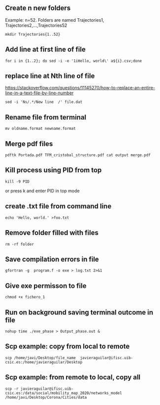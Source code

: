 ## Create n new folders
Example: n=52. Folders are named Trajectories1, Trajectories2,...,Trajectories52
```
mkdir Trajectories{1..52}
```
## Add line at first line of file
```
for i in {1..2}; do sed -i -e '1iHello, world\' a${i}.csv;done
```
## replace line at Nth line of file
https://stackoverflow.com/questions/11145270/how-to-replace-an-entire-line-in-a-text-file-by-line-number
```
sed -i 'Ns/.*/New line  /' file.dat
```
## Rename file from terminal

```
mv oldname.format newname.format
```

## Merge pdf files
```
pdftk Portada.pdf TFM_cristobal_structure.pdf cat output merge.pdf

```

## Kill process using PID from top

```
kill -9 PID

```
or press k and enter PID in top mode

## create .txt file from command line
```
echo 'Hello, world.' >foo.txt

```

## Remove folder filled with files

```
rm -rf folder

```

## Save compilation errors in file

```
gfortran -g  program.f -o exe > log.txt 2>&1

```

## Give exe permisson to file

```
chmod +x fichero_1 

```

## Run on background saving terminal outcome in file

```
nohup time ./exe_phase > Output_phase.out &

```

## Scp example: copy from local to remote

```
scp /home/javi/Desktop/file_name  javieraguilar@ifisc.uib-csic.es:/home/javieraguilar/Desktop 

```
## Scp example: from remote to local, copy all
```
scp -r javieraguilar@ifisc.uib-csic.es:/data/social/mobility_map_2020/networks_model /home/javi/Desktop/Corona/Cities/data
```
